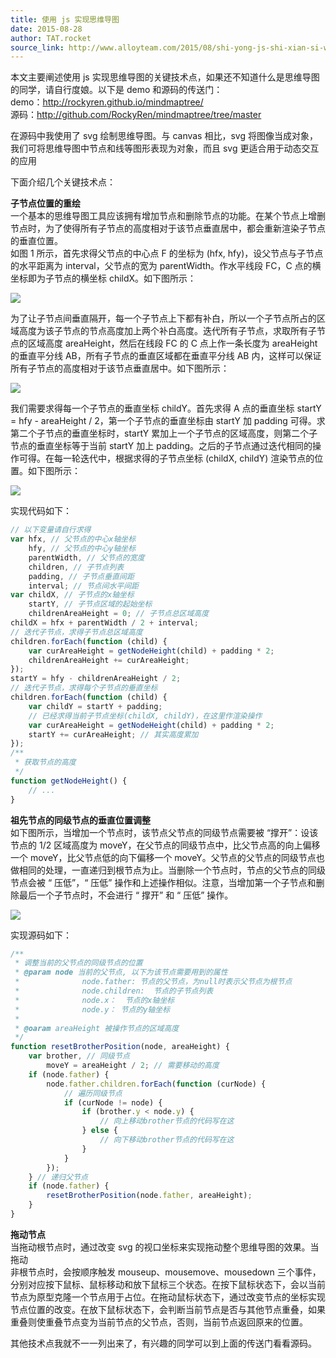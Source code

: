 ```yaml
---
title: 使用 js 实现思维导图
date: 2015-08-28
author: TAT.rocket
source_link: http://www.alloyteam.com/2015/08/shi-yong-js-shi-xian-si-wei-dao-tu/
---
```


本文主要阐述使用 js 实现思维导图的关键技术点，如果还不知道什么是思维导图的同学，请自行度娘。以下是 demo 和源码的传送门：  
demo：<http://rockyren.github.io/mindmaptree/>  
源码：<http://github.com/RockyRen/mindmaptree/tree/master>

在源码中我使用了 svg 绘制思维导图。与 canvas 相比，svg 将图像当成对象，我们可将思维导图中节点和线等图形表现为对象，而且 svg 更适合用于动态交互的应用

下面介绍几个关键技术点：

**子节点位置的重绘**  
一个基本的思维导图工具应该拥有增加节点和删除节点的功能。在某个节点上增删节点时，为了使得所有子节点的高度相对于该节点垂直居中，都会重新渲染子节点的垂直位置。  
如图 1 所示，首先求得父节点的中心点 F 的坐标为 (hfx, hfy)，设父节点与子节点的水平距离为 interval，父节点的宽为 parentWidth。作水平线段 FC，C 点的横坐标即为子节点的横坐标 childX。如下图所示：

![](http://www.alloyteam.com/wp-content/uploads/2015/08/图1.png)

为了让子节点间垂直隔开，每一个子节点上下都有补白，所以一个子节点所占的区域高度为该子节点的节点高度加上两个补白高度。迭代所有子节点，求取所有子节点的区域高度 areaHeight，然后在线段 FC 的 C 点上作一条长度为 areaHeight 的垂直平分线 AB，所有子节点的垂直区域都在垂直平分线 AB 内，这样可以保证所有子节点的高度相对于该节点垂直居中。如下图所示：

![](http://www.alloyteam.com/wp-content/uploads/2015/08/图2.png)

我们需要求得每一个子节点的垂直坐标 childY。首先求得 A 点的垂直坐标 startY = hfy - areaHeight / 2，第一个子节点的垂直坐标由 startY 加 padding 可得。求第二个子节点的垂直坐标时，startY 累加上一个子节点的区域高度，则第二个子节点的垂直坐标等于当前 startY 加上 padding。之后的子节点通过迭代相同的操作可得。在每一轮迭代中，根据求得的子节点坐标 (childX, childY) 渲染节点的位置。如下图所示：

![](http://www.alloyteam.com/wp-content/uploads/2015/08/图3.png)

实现代码如下：

```javascript
// 以下变量请自行求得
var hfx, // 父节点的中心x轴坐标
    hfy, // 父节点的中心y轴坐标
    parentWidth, // 父节点的宽度
    children, // 子节点列表
    padding, // 子节点垂直间距
    interval; // 节点间水平间距
var childX, // 子节点的x轴坐标
    startY, // 子节点区域的起始坐标
    childrenAreaHeight = 0; // 子节点总区域高度
childX = hfx + parentWidth / 2 + interval;
// 迭代子节点，求得子节点总区域高度
children.forEach(function (child) {
    var curAreaHeight = getNodeHeight(child) + padding * 2;
    childrenAreaHeight += curAreaHeight;
});
startY = hfy - childrenAreaHeight / 2;
// 迭代子节点，求得每个子节点的垂直坐标
children.forEach(function (child) {
    var childY = startY + padding;
    // 已经求得当前子节点坐标(childX, childY)，在这里作渲染操作
    var curAreaHeight = getNodeHeight(child) + padding * 2;
    startY += curAreaHeight; // 其实高度累加
});
/**
 * 获取节点的高度
 */
function getNodeHeight() {
    // ...
}
```

**祖先节点的同级节点的垂直位置调整**  
如下图所示，当增加一个节点时，该节点父节点的同级节点需要被 “撑开”：设该节点的 1/2 区域高度为 moveY，在父节点的同级节点中，比父节点高的向上偏移一个 moveY，比父节点低的向下偏移一个 moveY。父节点的父节点的同级节点也做相同的处理，一直递归到根节点为止。当删除一个节点时，节点的父节点的同级节点会被 “ 压低”，“ 压低” 操作和上述操作相似。注意，当增加第一个子节点和删除最后一个子节点时，不会进行 “ 撑开” 和 “ 压低” 操作。

![](http://www.alloyteam.com/wp-content/uploads/2015/08/moveY-e1440753663443.png)

实现源码如下：

```javascript
/**
 * 调整当前的父节点的同级节点的位置
 * @param node 当前的父节点, 以下为该节点需要用到的属性
 *              node.father: 节点的父节点，为null时表示父节点为根节点
 *              node.children:  节点的子节点列表
 *              node.x：  节点的x轴坐标
 *              node.y： 节点的y轴坐标
 *
 * @oaram areaHeight 被操作节点的区域高度
 */
function resetBrotherPosition(node, areaHeight) {
    var brother, // 同级节点
        moveY = areaHeight / 2; // 需要移动的高度
    if (node.father) {
        node.father.children.forEach(function (curNode) {
            // 遍历同级节点
            if (curNode != node) {
                if (brother.y < node.y) {
                    // 向上移动brother节点的代码写在这
                } else {
                    // 向下移动brother节点的代码写在这
                }
            }
        });
    } // 递归父节点
    if (node.father) {
        resetBrotherPosition(node.father, areaHeight);
    }
}
```

**拖动节点**  
当拖动根节点时，通过改变 svg 的视口坐标来实现拖动整个思维导图的效果。当拖动  
非根节点时，会按顺序触发 mouseup、mousemove、mousedown 三个事件，分别对应按下鼠标、鼠标移动和放下鼠标三个状态。在按下鼠标状态下，会以当前节点为原型克隆一个节点用于占位。在拖动鼠标状态下，通过改变节点的坐标实现节点位置的改变。在放下鼠标状态下，会判断当前节点是否与其他节点重叠，如果重叠则使重叠节点变为当前节点的父节点，否则，当前节点返回原来的位置。

其他技术点我就不一一列出来了，有兴趣的同学可以到上面的传送门看看源码。